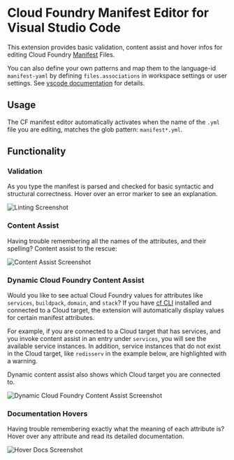# Cloud Foundry Manifest Editor for Visual Studio Code

This extension provides basic validation, content assist and hover infos
for editing Cloud Foundry [Manifest](https://docs.cloudfoundry.org/devguide/deploy-apps/manifest.html) Files.

You can also define your own patterns and map them to the language-id `manifest-yaml`
by defining `files.associations` in workspace settings or user settings. 
See [vscode documentation](https://code.visualstudio.com/Docs/languages/overview#_adding-a-file-extension-to-a-language) for details.

## Usage

The CF manifest editor automatically activates when the name of the `.yml` file you are editing, 
matches the glob pattern: `manifest*.yml`.

## Functionality

### Validation

As you type the manifest is parsed and checked for basic syntactic and structural correctness. Hover over
an error marker to see an explanation.

![Linting Screenshot][linting]

### Content Assist

Having trouble remembering all the names of the attributes, and their spelling? Content assist to the
rescue:

![Content Assist Screenshot][ca]

### Dynamic Cloud Foundry Content Assist

Would you like to see actual Cloud Foundry values for attributes like `services`, `buildpack`, `domain`, and `stack`? If you have [cf CLI](https://docs.cloudfoundry.org/cf-cli/) installed and connected to a Cloud target, the extension will automatically display values for certain manifest attributes.

For example, if you are connected to a Cloud target that has services, and you invoke content assist in an entry under `services`, you will see the available service instances. In addition, service instances that do not exist in the Cloud target, like `redisserv` in the example below, are highlighted with a warning.

Dynamic content assist also shows which Cloud target you are connected to.

![Dynamic Cloud Foundry Content Assist Screenshot][dcfca]

### Documentation Hovers

Having trouble remembering exactly what the meaning of each attribute is? Hover over any attribute and 
read its detailed documentation.

![Hover Docs Screenshot][hovers]


[linting]: https://raw.githubusercontent.com/spring-projects/spring-tools/7ba2a3cd1f1a1a7067ccf26266196757cc1acbf3/vscode-extensions/vscode-manifest-yaml/readme-imgs/linting.png
[ca]: https://raw.githubusercontent.com/spring-projects/spring-tools/7ba2a3cd1f1a1a7067ccf26266196757cc1acbf3/vscode-extensions/vscode-manifest-yaml/readme-imgs/content-assist.png
[dcfca]: https://raw.githubusercontent.com/spring-projects/spring-tools/c504571767d2a4a95a2442281b66db10e59f5610/vscode-extensions/vscode-manifest-yaml/readme-imgs/cf-dynamic-content-assist.png
[hovers]: https://raw.githubusercontent.com/spring-projects/spring-tools/7ba2a3cd1f1a1a7067ccf26266196757cc1acbf3/vscode-extensions/vscode-manifest-yaml/readme-imgs/hovers.png